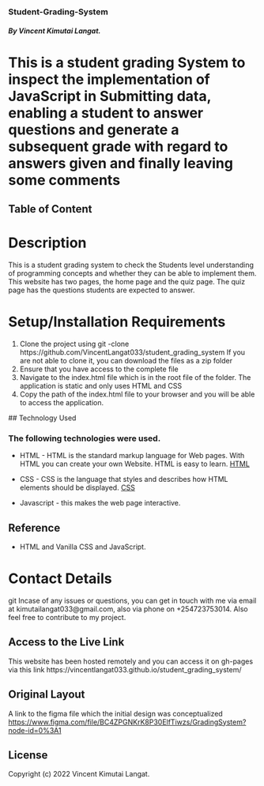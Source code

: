 ### Student-Grading-System
##### By Vincent Kimutai Langat.
# This is a student grading System to inspect the implementation of JavaScript in Submitting data, enabling a student to answer questions and generate a subsequent grade with regard to answers given and finally leaving some comments

## Table of Content




<h1> Description</h1> This is a student grading system to check the Students level understanding of programming concepts and whether they can be able to implement them. 
This website has two pages, the home page and the quiz page. The quiz page has the questions students are expected to answer. 
<h1> Setup/Installation Requirements </h1>
<ol>
<li>Clone the project using git -clone https://github.com/VincentLangat033/student_grading_system  If you are not able to clone it, you can download the files as a zip folder</li>

 <li> Ensure that you have access to the complete file</li>
 <li> Navigate to the index.html file which is in the root file of the folder. The application is static and only uses HTML and CSS </li>
 <li> Copy the path of the index.html file to your browser and you will be able to access the application. </li>
</ol>
## Technology Used

### The following technologies were used.
* HTML - HTML is the standard markup language for Web pages. With HTML you can create your own Website. HTML is easy to learn. [HTML](https://www.w3schools.com/html/)
* CSS - CSS is the language that styles and describes how HTML elements should be displayed. [CSS](https://www.w3schools.com/css/)

* Javascript - this makes the web page interactive.

## Reference

* HTML and Vanilla CSS and JavaScript.
<h1> Contact Details</h1>git 
Incase of any issues or questions, you can get in touch with me via email at kimutailangat033@gmail.com, also via phone on +254723753014. Also feel free to contribute to my project.
<h2> Access to the Live Link</h2>
This website has been hosted remotely and you can access it on gh-pages via this link https://vincentlangat033.github.io/student_grading_system/



## Original Layout
A link to the figma file which the initial design was conceptualized https://www.figma.com/file/BC4ZPGNKrK8P30ElfTiwzs/GradingSystem?node-id=0%3A1

[](./assets/grade.png)


## License

Copyright (c) 2022 Vincent Kimutai Langat.